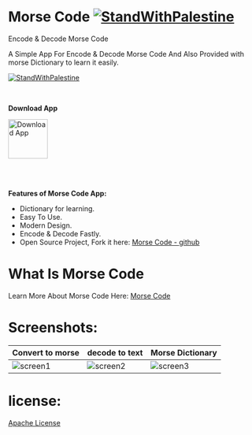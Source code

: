 # Morse Code [![StandWithPalestine](https://raw.githubusercontent.com/kimoandroid/StandWithPalestine/main/assets/palestine_badge.svg)](https://github.com/kimoandroid/StandWithPalestine)
Encode &amp; Decode Morse Code

A Simple App For Encode & Decode Morse Code And Also Provided with morse Dictionary to learn it easily.

[![StandWithPalestine](https://raw.githubusercontent.com/kimoandroid/StandWithPalestine/main/assets/palestine_banner.svg)](https://github.com/kimoandroid/StandWithPalestine/blob/main/Donate.md)

<br>

__Download App__

<a href="https://play.google.com/store/apps/details?id=com.EnceptCode.MorseCode">
<img alt="Download App" height="80" src="https://play.google.com/intl/en_us/badges/images/generic/en_badge_web_generic.png" /></a>

<br><br>

__Features of Morse Code App:__

* Dictionary for learning.
* Easy To Use.
* Modern Design.
* Encode & Decode Fastly.
* Open Source Project, Fork it here: [Morse Code - github](https://github.com/kimoandroid/Morse-Code)

# What Is Morse Code
Learn More About Morse Code Here: [Morse Code](https://en.wikipedia.org/wiki/Morse_code#:~:text=Morse%20code%20is%20a%20method,the%20inventors%20of%20the%20telegraph.)

# Screenshots:

Convert to morse | decode to text | Morse Dictionary
------------ | ------------- | -------------
![screen1](https://user-images.githubusercontent.com/69405523/181639401-fa84e14d-ce0d-4b26-958b-7434f4c4d692.jpg) | ![screen2](https://user-images.githubusercontent.com/69405523/181639466-19f251cc-e426-4689-bf42-377379579960.jpg) | ![screen3](https://user-images.githubusercontent.com/69405523/181639640-7a86528d-2bc3-4d1f-8aed-5a8f5cd602a4.jpg)


# license:
[Apache License](https://www.apache.org/licenses/LICENSE-2.0)
